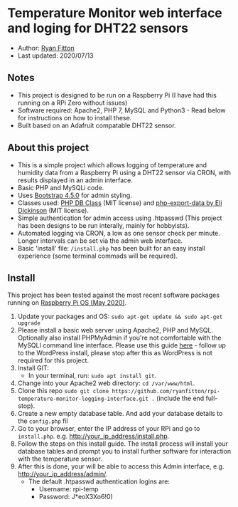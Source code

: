 # Temperature Monitor web interface and loging for DHT22 sensors

* Author: [Ryan Fitton](https://ryanfitton.co.uk)
* Last updated: 2020/07/13

## Notes
* This project is designed to be run on a Raspberry Pi (I have had this running on a RPi Zero without issues)
* Software required: Apache2, PHP 7, MySQL and Python3 - Read below for instructions on how to install these.
* Built based on an Adafruit compatable DHT22 sensor.

## About this project
* This is a simple project which allows logging of temperature and humidity data from a Raspberry Pi using a DHT22 sensor via CRON, with results displayed in an admin interface.
* Basic PHP and MySQLi code.
* Uses [Bootstrap 4.5.0](https://github.com/twbs/bootstrap/releases/tag/v4.5.0) for admin styling.
* Classes used: [PHP DB Class](https://codeshack.io/super-fast-php-mysql-database-class/) (MIT license) and [php-export-data by Eli Dickinson](http://github.com/elidickinson/php-export-data) (MIT license).
* Simple authentication for admin access using .htpasswd (This project has been designs to be run interally, mainly for hobbyists).
* Automated logging via CRON, a low as one sensor check per minute. Longer intervals can be set via the admin web interface.
* Basic 'install' file: ```/install.php``` has been built for an easy install experience (some terminal commads will be required).

## Install
This project has been tested against the most recent software packages running on [Raspberry Pi OS (May 2020)](https://www.raspberrypi.org/downloads/raspberry-pi-os/).
1. Update your packages and OS: ```sudo apt-get update && sudo apt-get upgrade```
1. Please install a basic web server using Apache2, PHP and MySQL. Optionally also install PHPMyAdmin if you're not comfortable with the MySQLI command line interface. Please use this guide [here](https://projects.raspberrypi.org/en/projects/lamp-web-server-with-wordpress) - follow up to the WordPress install, please stop after this as WordPress is not required for this project.
1. Install GIT:
    * In your terminal, run: ```sudo apt install git```.
1. Change into your Apache2 web directory: ```cd /var/www/html```.
1. Clone this repo ```sudo git clone https://github.com/ryanfitton/rpi-temperature-monitor-logging-interface.git .``` (include the end full-stop).
1. Create a new empty database table. And add your database details to the ```config.php``` fil
1. Go to your browser, enter the IP address of your RPi and go to ```install.php```. e.g. [http://your_ip_address/install.php](http://your_ip_address/install.php).
1. Follow the steps on this install guide. The install process will install your database tables and prompt you to install further software for interaction with the temperature sensor.
1. After this is done, your will be able to access this Admin interface, e.g. [http://your_ip_address/admin/](http://your_ip_address/admin/).
    * The default .htpasswd authentication logins are:
        * Username: rpi-temp
        * Password: J*eoX3Xo6!0)